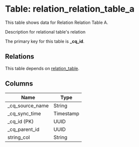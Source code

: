 # Table: relation_relation_table_a

This table shows data for Relation Relation Table A.

Description for relational table's relation

The primary key for this table is **_cq_id**.

## Relations

This table depends on [relation_table](relation_table.md).

## Columns

| Name          | Type          |
| ------------- | ------------- |
|_cq_source_name|String|
|_cq_sync_time|Timestamp|
|_cq_id (PK)|UUID|
|_cq_parent_id|UUID|
|string_col|String|
